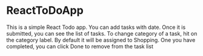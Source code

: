 # ReactToDoApp

This is a simple React Todo app. You can add tasks with date. Once it is submitted, you can see the list of tasks. 
To change category of a task, hit on the category label. By default it will be assigned to Shopping. 
One you have completed, you can click Done to remove from the task list

